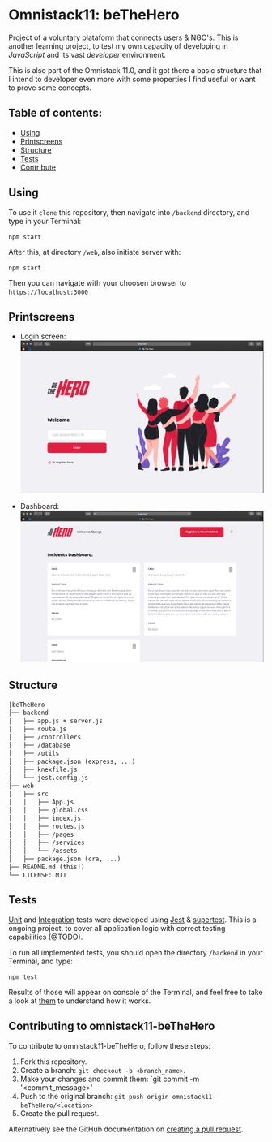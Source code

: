 # Omnistack11: beTheHero

Project of a voluntary plataform that connects users & NGO's. This is another learning project, to test my own capacity of developing in *JavaScript* and its vast _developer_ environment. 

This is also part of the Omnistack 11.0, and it got there a basic structure that I intend to developer even more with some properties I find useful or want to prove some concepts.

## Table of contents:
- [Using](#using)
- [Printscreens](#printscreens)
- [Structure](#structure)
- [Tests](#tests)
- [Contribute](#contributing-to-omnistack11-bethehero)


## Using

To use it `clone` this repository, then navigate into `/backend` directory, and type in your Terminal:
```
npm start
```
After this, at directory `/web`, also initiate server with:
```
npm start
```
Then you can navigate with your choosen browser to `https://localhost:3000` 

## Printscreens
- Login screen:
![Login screen](./assets/images/beTheHero-login.png)

- Dashboard:
![Dashboard of Incidents](assets/images/beTheHero-dashboard.png)
## Structure

```shell
|beTheHero
├── backend
│   ├── app.js + server.js
│   ├── route.js
│   ├── /controllers
│   ├── /database
│   ├── /utils
│   ├── package.json (express, ...)
│   ├── knexfile.js
│   └── jest.config.js
├── web
│   ├── src
│   │   ├── App.js
│   │   ├── global.css
│   │   ├── index.js
│   │   ├── routes.js
│   │   ├── /pages
│   │   ├── /services
│   │   └── /assets
│   ├── package.json (cra, ...)
├── README.md (this!)
└── LICENSE: MIT
```
## Tests

[Unit](/backend/tests/unit) and [Integration](/backend/tests/integration) tests were developed using [Jest](https://jestjs.io/docs/) & [supertest](https://github.com/visionmedia/supertest#readme). This is a ongoing project, to cover all application logic with correct testing capabilities (@TODO).

To run all implemented tests, you should open the directory `/backend` in your Terminal, and type:
```
npm test
```
Results of those will appear on console of the Terminal, and feel free to take a look at [them](/backend/tests) to understand how it works.

## Contributing to omnistack11-beTheHero

To contribute to omnistack11-beTheHero, follow these steps:

1. Fork this repository.
2. Create a branch: `git checkout -b <branch_name>`. 
3. Make your changes and commit them: `git commit -m '<commit_message>'
4. Push to the original branch: `git push origin omnistack11-beTheHero/<location>`
5. Create the pull request.

Alternatively see the GitHub documentation on [creating a pull request](https://help.github.com/en/github/collaborating-with-issues-and-pull-requests/creating-a-pull-request).
